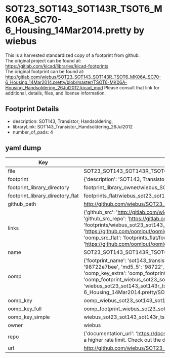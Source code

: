# SOT23_SOT143_SOT143R_TSOT6_MK06A_SC70-6_Housing_14Mar2014.pretty by wiebus  
This is a harvested standardized copy of a footprint from github.  
The original project can be found at:  
https://gitlab.com/kicad/libraries/kicad-footprints  
The original footprint can be found at:
http://gitlab.com/wiebus/SOT23_SOT143_SOT143R_TSOT6_MK06A_SC70-6_Housing_14Mar2014.pretty/blob/master/TSOT6-MK06A-Housing_Handsoldering_26Jul2012.kicad_mod
Please consult that link for additional, details, files, and license information.  
## Footprint Details
* description: SOT143, Transistor; Handsoldering,  
* libraryLink: SOT143_Transistor_Handsoldering_26Jul2012  
* number_of_pads: 4  
## yaml dump  
| Key | Value |  
| --- | --- |  
| file | SOT23_SOT143_SOT143R_TSOT6_MK06A_SC70-6_Housing_14Mar2014.pretty/SOT143_Transistor_Handsoldering_26Jul2012.kicad_mod |  
| footprint | {'description': 'SOT143, Transistor; Handsoldering,', 'libraryLink': 'SOT143_Transistor_Handsoldering_26Jul2012', 'number_of_pads': 4} |  
| footprint_library_directory | footprint_library_owner/wiebus_SOT23_SOT143_SOT143R_TSOT6_MK06A_SC70-6_Housing_14Mar2014.pretty |  
| footprint_library_directory_flat | footprints_flat/wiebus_sot23_sot143_sot143r_tsot6_mk06a_sc70_6_housing_14mar2014_sot143_transistor_handsoldering_26jul2012/working |  
| github_path | http://github.com/wiebus/SOT23_SOT143_SOT143R_TSOT6_MK06A_SC70-6_Housing_14Mar2014.pretty/blob/master/SOT143_Transistor_Handsoldering_26Jul2012.kicad_mod |  
| links | {'github_src': 'http://gitlab.com/wiebus/SOT23_SOT143_SOT143R_TSOT6_MK06A_SC70-6_Housing_14Mar2014.pretty/blob/master/TSOT6-MK06A-Housing_Handsoldering_26Jul2012.kicad_mod', 'github_src_repo': 'https://gitlab.com/kicad/libraries/kicad-footprints', 'oomp_bot': 'footprints/wiebus_sot23_sot143_sot143r_tsot6_mk06a_sc70_6_housing_14mar2014_sot143_transistor_handsoldering_26jul2012/working', 'oomp_bot_github': 'https://github.com/oomlout/oomlout_oomp_footprint_bot/tree/main/footprints/wiebus_sot23_sot143_sot143r_tsot6_mk06a_sc70_6_housing_14mar2014_sot143_transistor_handsoldering_26jul2012/working', 'oomp_src_flat': 'footprints_flat/footprints_flat/wiebus_sot23_sot143_sot143r_tsot6_mk06a_sc70_6_housing_14mar2014_sot143_transistor_handsoldering_26jul2012/working', 'oomp_src_flat_github': 'https://github.com/oomlout/oomlout_oomp_footprint_src/tree/main/footprints_flat/wiebus_sot23_sot143_sot143r_tsot6_mk06a_sc70_6_housing_14mar2014_sot143_transistor_handsoldering_26jul2012/working'} |  
| name | SOT23_SOT143_SOT143R_TSOT6_MK06A_SC70-6_Housing_14Mar2014.pretty |  
| oomp | {'footprint_name': 'sot143_transistor_handsoldering_26jul2012', 'library_name': 'sot23_sot143_sot143r_tsot6_mk06a_sc70_6_housing_14mar2014', 'md5': '98722e7bee560ee5dca47ef19039b131', 'md5_10': '98722e7bee', 'md5_5': '98722', 'md5_6': '98722e', 'oomp_key': 'oomp_wiebus_sot23_sot143_sot143r_tsot6_mk06a_sc70_6_housing_14mar2014_sot143_transistor_handsoldering_26jul2012', 'oomp_key_extra': 'oomp_footprint_wiebus_sot23_sot143_sot143r_tsot6_mk06a_sc70_6_housing_14mar2014_sot143_transistor_handsoldering_26jul2012', 'oomp_key_full': 'oomp_footprint_wiebus_sot23_sot143_sot143r_tsot6_mk06a_sc70_6_housing_14mar2014_sot143_transistor_handsoldering_26jul2012_98722e', 'oomp_key_simple': 'wiebus_sot23_sot143_sot143r_tsot6_mk06a_sc70_6_housing_14mar2014_sot143_transistor_handsoldering_26jul2012', 'original_filename': 'SOT23_SOT143_SOT143R_TSOT6_MK06A_SC70-6_Housing_14Mar2014.pretty/SOT143_Transistor_Handsoldering_26Jul2012.kicad_mod', 'owner_name': 'wiebus'} |  
| oomp_key | oomp_wiebus_sot23_sot143_sot143r_tsot6_mk06a_sc70_6_housing_14mar2014_sot143_transistor_handsoldering_26jul2012 |  
| oomp_key_full | oomp_footprint_wiebus_sot23_sot143_sot143r_tsot6_mk06a_sc70_6_housing_14mar2014_sot143_transistor_handsoldering_26jul2012 |  
| oomp_key_simple | wiebus_sot23_sot143_sot143r_tsot6_mk06a_sc70_6_housing_14mar2014_sot143_transistor_handsoldering_26jul2012 |  
| owner | wiebus |  
| repo | {'documentation_url': 'https://docs.github.com/rest/overview/resources-in-the-rest-api#rate-limiting', 'message': "API rate limit exceeded for 84.66.173.59. (But here's the good news: Authenticated requests get a higher rate limit. Check out the documentation for more details.)"} |  
| url | http://github.com/wiebus/SOT23_SOT143_SOT143R_TSOT6_MK06A_SC70-6_Housing_14Mar2014.pretty |  

